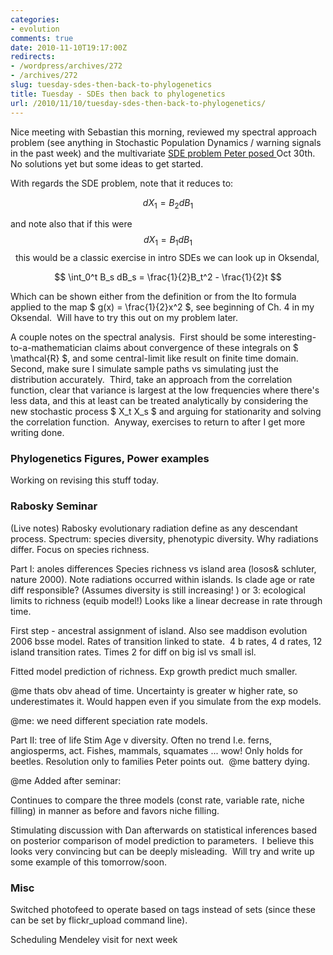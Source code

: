 ```yaml
---
categories:
- evolution
comments: true
date: 2010-11-10T19:17:00Z
redirects:
- /wordpress/archives/272
- /archives/272
slug: tuesday-sdes-then-back-to-phylogenetics
title: Tuesday - SDEs then back to phylogenetics
url: /2010/11/10/tuesday-sdes-then-back-to-phylogenetics/
---
```


Nice meeting with Sebastian this morning, reviewed my spectral approach problem (see anything in Stochastic Population Dynamics / warning signals in the past week) and the multivariate [SDE problem Peter posed ](http://www.carlboettiger.info/archives/151)Oct 30th. No solutions yet but some ideas to get started.

With regards the SDE problem, note that it reduces to:

$$ dX_1 = B_2 d B_1 $$

and note also that if this were $$ dX_1 = B_1 d B_1 $$  this would be a classic exercise in intro SDEs we can look up in Oksendal,

$$ \int_0^t B_s dB_s = \frac{1}{2}B_t^2 - \frac{1}{2}t $$

Which can be shown either from the definition or from the Ito formula applied to the map $ g(x) = \frac{1}{2}x^2 $, see beginning of Ch. 4 in my Oksendal.  Will have to try this out on my problem later.

A couple notes on the spectral analysis.  First should be some interesting-to-a-mathematician claims about convergence of these integrals on $ \mathcal{R} $, and some central-limit like result on finite time domain. Second, make sure I simulate sample paths vs simulating just the distribution accurately.  Third, take an approach from the correlation function, clear that variance is largest at the low frequencies where there's less data, and this at least can be treated analytically by considering the new stochastic process $ X_t X_s $ and arguing for stationarity and solving the correlation function.  Anyway, exercises to return to after I get more writing done.


### Phylogenetics Figures, Power examples


Working on revising this stuff today.


### Rabosky Seminar


(Live notes) Rabosky evolutionary radiation define as any descendant process.  Spectrum: species diversity, phenotypic diversity.  Why radiations differ.  Focus on species richness.

Part I: anoles differences
Species richness vs island area (losos&  schluter, nature 2000).  Note radiations occurred within islands.  Is clade age or rate diff responsible?  (Assumes diversity is still increasing! )  or 3: ecological limits to richness (equib model!)   Looks like a linear decrease in rate through time.

First step - ancestral assignment of island.  Also see maddison evolution 2006 bsse model.  Rates of transition linked to state.  4 b rates, 4 d rates, 12 island transition rates. Times 2 for diff on big isl vs small isl.

Fitted model prediction of richness.  Exp growth predict much smaller.

@me thats obv ahead of time.  Uncertainty is greater w higher rate, so underestimates it.  Would happen even if you simulate from the exp models.

@me: we need different speciation rate models.

Part II:  tree of life
Stim Age v diversity. Often no trend I.e. ferns, angiosperms, act. Fishes, mammals, squamates ... wow!   Only holds for beetles.  Resolution only to families Peter points out.  @me battery dying.

@me Added after seminar:

Continues to compare the three models (const rate, variable rate, niche filling) in manner as before and favors niche filling.

Stimulating discussion with Dan afterwards on statistical inferences based on posterior comparison of model prediction to parameters.  I believe this looks very convincing but can be deeply misleading.  Will try and write up some example of this tomorrow/soon.


### Misc


Switched photofeed to operate based on tags instead of sets (since these can be set by flickr_upload command line).

Scheduling Mendeley visit for next week
